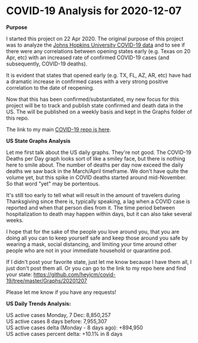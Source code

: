 # COVID-19 Analysis for 2020-12-07

<b>Purpose</b>

I started this project on 22 Apr 2020. The original purpose of this project was to analyze the [Johns Hopkins University COVID-19 data](https://github.com/CSSEGISandData/COVID-19) and to see if there were any correlations between opening states early (e.g. Texas on 20 Apr, etc) with an increased rate of confirmed COVID-19 cases (and subsequently, COVID-19 deaths).

It is evident that states that opened early (e.g. TX, FL, AZ, AR, etc) have had a dramatic increase in confirmed cases with a very strong positive correlation to the date of reopening.

Now that this has been confirmed/substantiated, my new focus for this project will be to track and publish state confirmed and death data in the US. The will be published on a weekly basis and kept in the Graphs folder of this repo.

The link to my main [COVID-19 repo is here](https://github.com/heyjcm/covid-19).

<b>US State Graphs Analysis</b>

Let me first talk about the US daily graphs. They're not good. The COVID-19 Deaths per Day graph looks sort of like a smiley face, but there is nothing here to smile about. The number of deaths per day now exceed the daily deaths we saw back in the March/April timeframe. We don't have quite the volume yet, but this spike in COVID deaths started around mid-November. So that word "yet" may be portentous.

It's still too early to tell what will result in the amount of travelers during Thanksgiving since there is, typically speaking, a lag when a COVID case is reported and when that person dies from it. The time period between hospitalization to death may happen within days, but it can also take several weeks.

I hope that for the sake of the people you love around you, that you are doing all you can to keep yourself safe and keep those around you safe by wearing a mask, social distancing, and limiting your time around other people who are not in your immediate household or quarantine pod.

If I didn't post your favorite state, just let me know because I have them all, I just don't post them all. Or you can go to the link to my repo here and find your state: https://github.com/heyjcm/covid-19/tree/master/Graphs/20201207

Please let me know if you have any requests!

<b>US Daily Trends Analysis:</b>

US active cases Monday, 7 Dec: 8,850,257<br>
US active cases 8 days before: 7,955,307<br>
US active cases delta (Monday - 8 days ago): +894,950<br>
US active cases percent delta: +10.1% in 8 days
